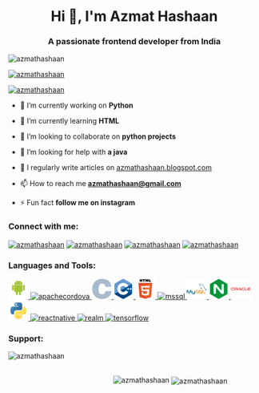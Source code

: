 <h1 align="center">Hi 👋, I'm Azmat Hashaan</h1>
<h3 align="center">A passionate frontend developer from India</h3>

<p align="left"> <img src="https://komarev.com/ghpvc/?username=azmathashaan&label=Profile%20views&color=0e75b6&style=flat" alt="azmathashaan" /> </p>

<p align="left"> <a href="https://github.com/ryo-ma/github-profile-trophy"><img src="https://github-profile-trophy.vercel.app/?username=azmathashaan" alt="azmathashaan" /></a> </p>

<p align="left"> <a href="https://twitter.com/azmathashaan" target="blank"><img src="https://img.shields.io/twitter/follow/azmathashaan?logo=twitter&style=for-the-badge" alt="azmathashaan" /></a> </p>

- 🔭 I’m currently working on **Python**

- 🌱 I’m currently learning **HTML**

- 👯 I’m looking to collaborate on **python projects**

- 🤝 I’m looking for help with **a java**

- 📝 I regularly write articles on [azmathashaan.blogspot.com](azmathashaan.blogspot.com)

- 📫 How to reach me **azmathashaan@gmail.com**

- ⚡ Fun fact **follow me on instagram**

<h3 align="left">Connect with me:</h3>
<p align="left">
<a href="https://twitter.com/azmathashaan" target="blank"><img align="center" src="https://raw.githubusercontent.com/rahuldkjain/github-profile-readme-generator/master/src/images/icons/Social/twitter.svg" alt="azmathashaan" height="30" width="40" /></a>
<a href="https://fb.com/azmathashaan" target="blank"><img align="center" src="https://raw.githubusercontent.com/rahuldkjain/github-profile-readme-generator/master/src/images/icons/Social/facebook.svg" alt="azmathashaan" height="30" width="40" /></a>
<a href="https://instagram.com/azmathashaan" target="blank"><img align="center" src="https://raw.githubusercontent.com/rahuldkjain/github-profile-readme-generator/master/src/images/icons/Social/instagram.svg" alt="azmathashaan" height="30" width="40" /></a>
<a href="https://www.youtube.com/c/azmathashaan" target="blank"><img align="center" src="https://raw.githubusercontent.com/rahuldkjain/github-profile-readme-generator/master/src/images/icons/Social/youtube.svg" alt="azmathashaan" height="30" width="40" /></a>
</p>

<h3 align="left">Languages and Tools:</h3>
<p align="left"> <a href="https://developer.android.com" target="_blank" rel="noreferrer"> <img src="https://raw.githubusercontent.com/devicons/devicon/master/icons/android/android-original-wordmark.svg" alt="android" width="40" height="40"/> </a> <a href="https://cordova.apache.org/" target="_blank" rel="noreferrer"> <img src="https://www.vectorlogo.zone/logos/apache_cordova/apache_cordova-icon.svg" alt="apachecordova" width="40" height="40"/> </a> <a href="https://www.cprogramming.com/" target="_blank" rel="noreferrer"> <img src="https://raw.githubusercontent.com/devicons/devicon/master/icons/c/c-original.svg" alt="c" width="40" height="40"/> </a> <a href="https://www.w3schools.com/cpp/" target="_blank" rel="noreferrer"> <img src="https://raw.githubusercontent.com/devicons/devicon/master/icons/cplusplus/cplusplus-original.svg" alt="cplusplus" width="40" height="40"/> </a> <a href="https://www.w3.org/html/" target="_blank" rel="noreferrer"> <img src="https://raw.githubusercontent.com/devicons/devicon/master/icons/html5/html5-original-wordmark.svg" alt="html5" width="40" height="40"/> </a> <a href="https://www.microsoft.com/en-us/sql-server" target="_blank" rel="noreferrer"> <img src="https://www.svgrepo.com/show/303229/microsoft-sql-server-logo.svg" alt="mssql" width="40" height="40"/> </a> <a href="https://www.mysql.com/" target="_blank" rel="noreferrer"> <img src="https://raw.githubusercontent.com/devicons/devicon/master/icons/mysql/mysql-original-wordmark.svg" alt="mysql" width="40" height="40"/> </a> <a href="https://www.nginx.com" target="_blank" rel="noreferrer"> <img src="https://raw.githubusercontent.com/devicons/devicon/master/icons/nginx/nginx-original.svg" alt="nginx" width="40" height="40"/> </a> <a href="https://www.oracle.com/" target="_blank" rel="noreferrer"> <img src="https://raw.githubusercontent.com/devicons/devicon/master/icons/oracle/oracle-original.svg" alt="oracle" width="40" height="40"/> </a> <a href="https://www.python.org" target="_blank" rel="noreferrer"> <img src="https://raw.githubusercontent.com/devicons/devicon/master/icons/python/python-original.svg" alt="python" width="40" height="40"/> </a> <a href="https://reactnative.dev/" target="_blank" rel="noreferrer"> <img src="https://reactnative.dev/img/header_logo.svg" alt="reactnative" width="40" height="40"/> </a> <a href="https://realm.io/" target="_blank" rel="noreferrer"> <img src="https://raw.githubusercontent.com/bestofjs/bestofjs-webui/8665e8c267a0215f3159df28b33c365198101df5/public/logos/realm.svg" alt="realm" width="40" height="40"/> </a> <a href="https://www.tensorflow.org" target="_blank" rel="noreferrer"> <img src="https://www.vectorlogo.zone/logos/tensorflow/tensorflow-icon.svg" alt="tensorflow" width="40" height="40"/> </a> </p>

<h3 align="left">Support:</h3>
<p><a href="https://www.buymeacoffee.com/azmathashaan"> <img align="left" src="https://cdn.buymeacoffee.com/buttons/v2/default-yellow.png" height="50" width="210" alt="azmathashaan" /></a></p><br><br>

<p><img align="left" src="https://github-readme-stats.vercel.app/api/top-langs?username=azmathashaan&show_icons=true&locale=en&layout=compact" alt="azmathashaan" /></p>

<p>&nbsp;<img align="center" src="https://github-readme-stats.vercel.app/api?username=azmathashaan&show_icons=true&locale=en" alt="azmathashaan" /></p>
